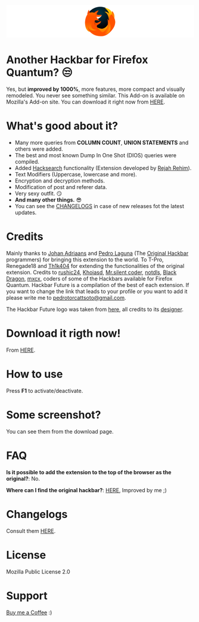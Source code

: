 ![Hackbar Future Logo](/img/BannerHBF.png)

# Another Hackbar for Firefox Quantum? :unamused:

Yes, but **improved by 1000%**, more features, more compact and visually remodeled. You never see something similar. This Add-on is available on Mozilla's Add-on site. You can download it right now from [HERE](https://addons.mozilla.org/es/firefox/addon/hackbar-future/).

# What's good about it?

- Many more queries from **COLUMN COUNT**, **UNION STATEMENTS** and others were added.
- The best and most known Dump In One Shot (DIOS) queries were compiled.
- Added [Hacksearch](http://penzil-hacksearch.blogspot.com) functionality (Extension developed by [Rejah Rehim](https://rejahrehim.com/)).
- Text Modifiers (Uppercase, lowercase and more).
- Encryption and decryption methods.
- Modification of post and referer data.
- Very sexy outfit. :smirk:
- **And many other things.** :sunglasses:
- You can see the [CHANGELOGS](CHANGELOGS.md) in case of new releases fot the latest updates.

# Credits

Mainly thanks to [Johan Adriaans](https://github.com/johan-adriaans) and [Pedro Laguna](https://github.com/pedlagdur) (The [Original Hackbar](https://code.google.com/archive/p/hackbar) programmers) for bringing this extension to the world. To T-Pro, Renegade18 and [Th1k404](https://www.youtube.com/channel/UCWmc88n31or-wfbKbGIpo0g) for extending the functionalities of the original extension. Credits to [rushic24](https://github.com/rushic24), [Khoiasd](https://github.com/khoiasd/hackbar), [Mr.silent coder](http://facebook.com/f3max), [notdls](https://github.com/notdls), [Black Dragon](https://github.com/noobfromvn/), [mxcx](http://fosec.vn), coders of some of the Hackbars available for Firefox Quantum. Hackbar Future is a compilation of the best of each extension. If you want to change the link that leads to your profile or you want to add it please write me to [pedrotorcattsoto@gmail.com](mailto:pedrotorcattsoto@gmail.com).

The Hackbar Future logo was taken from [here](https://www.iconarchive.com/show/the-circle-icons-by-xenatt/App-Firefox-icon.html), all credits to its [designer](http://xenatt.deviantart.com).

# Download it rigth now!

From [HERE](https://addons.mozilla.org/en/firefox/addon/hackbar-future/).

# How to use

Press **F1** to activate/deactivate.

# Some screenshot?

You can see them from the download page.

# FAQ

**Is it possible to add the extension to the top of the browser as the original?**: No.

**Where can I find the original hackbar?**: [HERE](https://github.com/Jalkhov/neo-hackbar/), Improved by me ;)

# Changelogs

Consult them [HERE](CHANGELOGS.md).

# License

Mozilla Public License 2.0

# Support

[Buy me a Coffee](https://www.buymeacoffee.com/Jalkhov) :)
